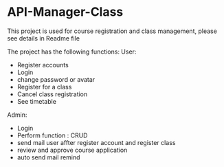 # API-Manager-Class
This project is used for course registration and class management, please see details in Readme file

The project has the following functions:
User:
+ Register accounts
+ Login
+ change password or avatar
+ Register for a class
+ Cancel class registration
+ See timetable

Admin:
+ Login
+ Perform function : CRUD
+ send mail user affter register account and register class
+ review and approve course application
+ auto send mail remind
